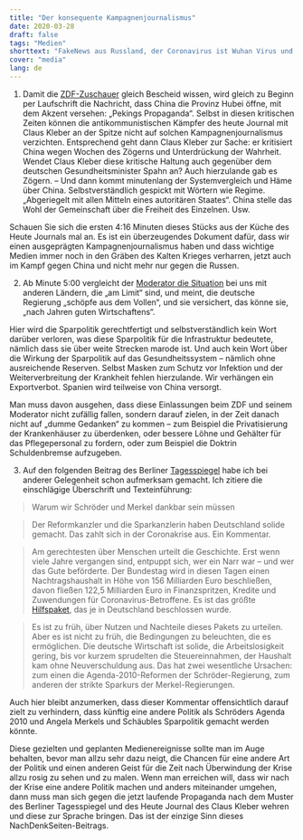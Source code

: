 ```yaml
---
title: "Der konsequente Kampagnenjournalismus"
date: 2020-03-28
draft: false
tags: "Medien"
shorttext: "FakeNews aus Russland, der Coronavirus ist Wuhan Virus und Schröder, Merkel und Schäuble sparen richtig. Dummheit, Feindbild, Ekligkeit lebt auch in der Krise."
cover: "media"
lang: de
---
```


1. Damit die [ZDF-Zuschauer](https://www.zdf.de/nachrichten/heute-journal/heute-journal-vom-24-03-2020-102.html "heute journal vom 24.03.2020") gleich Bescheid wissen, wird gleich zu Beginn per Laufschrift die Nachricht, dass China die Provinz Hubei öffne, mit dem Akzent versehen: „Pekings Propaganda“. Selbst in diesen kritischen Zeiten können die antikommunistischen Kämpfer des heute Journal mit Claus Kleber an der Spitze nicht auf solchen Kampagnenjournalismus verzichten. Entsprechend geht dann Claus Kleber zur Sache: er kritisiert China wegen Wochen des Zögerns und Unterdrückung der Wahrheit. Wendet Claus Kleber diese kritische Haltung auch gegenüber dem deutschen Gesundheitsminister Spahn an? Auch hierzulande gab es Zögern. – Und dann kommt minutenlang der Systemvergleich und Häme über China. Selbstverständlich gespickt mit Wörtern wie Regime. „Abgeriegelt mit allen Mitteln eines autoritären Staates“. China stelle das Wohl der Gemeinschaft über die Freiheit des Einzelnen. Usw.

Schauen Sie sich die ersten 4:16 Minuten dieses Stücks aus der Küche des Heute Journals mal an. Es ist ein überzeugendes Dokument dafür, dass wir einen ausgeprägten Kampagnenjournalismus haben und dass wichtige Medien immer noch in den Gräben des Kalten Krieges verharren, jetzt auch im Kampf gegen China und nicht mehr nur gegen die Russen.


2. Ab Minute 5:00 vergleicht der [Moderator die Situation](https://www.zdf.de/nachrichten/heute-journal/heute-journal-vom-23-03-2020-102.html "heute journal vom 23.03.2020") bei uns mit anderen Ländern, die „am Limit“ sind, und meint, die deutsche Regierung „schöpfe aus dem Vollen“, und sie versichert, das könne sie, „nach Jahren guten Wirtschaftens“.

Hier wird die Sparpolitik gerechtfertigt und selbstverständlich kein Wort darüber verloren, was diese Sparpolitik für die Infrastruktur bedeutete, nämlich dass sie über weite Strecken marode ist. Und auch kein Wort über die Wirkung der Sparpolitik auf das Gesundheitssystem – nämlich ohne ausreichende Reserven. Selbst Masken zum Schutz vor Infektion und der Weiterverbreitung der Krankheit fehlen hierzulande. Wir verhängen ein Exportverbot. Spanien wird teilweise von China versorgt.

Man muss davon ausgehen, dass diese Einlassungen beim ZDF und seinem Moderator nicht zufällig fallen, sondern darauf zielen, in der Zeit danach nicht auf „dumme Gedanken“ zu kommen – zum Beispiel die Privatisierung der Krankenhäuser zu überdenken, oder bessere Löhne und Gehälter für das Pflegepersonal zu fordern, oder zum Beispiel die Doktrin Schuldenbremse aufzugeben.

3. Auf den folgenden Beitrag des Berliner [Tagesspiegel](https://www.tagesspiegel.de/politik/deutschland-in-der-coronakrise-warum-wir-schroeder-und-merkel-dankbar-sein-muessen/25675874.html "Warum wir Schröder und Merkel dankbar sein müssen") habe ich bei anderer Gelegenheit schon aufmerksam gemacht. Ich zitiere die einschlägige Überschrift und Texteinführung:

> Warum wir Schröder und Merkel dankbar sein müssen

> Der Reformkanzler und die Sparkanzlerin haben Deutschland solide gemacht. Das zahlt sich in der Coronakrise aus. Ein Kommentar.

> Am gerechtesten über Menschen urteilt die Geschichte. Erst wenn viele Jahre vergangen sind, entpuppt sich, wer ein Narr war – und wer das Gute beförderte. Der Bundestag wird in diesen Tagen einen Nachtragshaushalt in Höhe von 156 Milliarden Euro beschließen, davon fließen 122,5 Milliarden Euro in Finanzspritzen, Kredite und Zuwendungen für Coronavirus-Betroffene. Es ist das größte [Hilfspaket](https://www.tagesspiegel.de/politik/wie-die-bundesregierung-die-wirtschaft-stuetzen-will-scholz-persoenlicher-whatever-it-takes-moment/25642184.html "Scholz' persönlicher \"Whatever it takes\"-Moment"), das je in Deutschland beschlossen wurde.

> Es ist zu früh, über Nutzen und Nachteile dieses Pakets zu urteilen. Aber es ist nicht zu früh, die Bedingungen zu beleuchten, die es ermöglichen. Die deutsche Wirtschaft ist solide, die Arbeitslosigkeit gering, bis vor kurzem sprudelten die Steuereinnahmen, der Haushalt kam ohne Neuverschuldung aus. Das hat zwei wesentliche Ursachen: zum einen die Agenda-2010-Reformen der Schröder-Regierung, zum anderen der strikte Sparkurs der Merkel-Regierungen.

Auch hier bleibt anzumerken, dass dieser Kommentar offensichtlich darauf zielt zu verhindern, dass künftig eine andere Politik als Schröders Agenda 2010 und Angela Merkels und Schäubles Sparpolitik gemacht werden könnte.

Diese gezielten und geplanten Medienereignisse sollte man im Auge behalten, bevor man allzu sehr dazu neigt, die Chancen für eine andere Art der Politik und einen anderen Geist für die Zeit nach Überwindung der Krise allzu rosig zu sehen und zu malen. Wenn man erreichen will, dass wir nach der Krise eine andere Politik machen und anders miteinander umgehen, dann muss man sich gegen die jetzt laufende Propaganda nach dem Muster des Berliner Tagesspiegel und des Heute Journal des Claus Kleber wehren und diese zur Sprache bringen. Das ist der einzige Sinn dieses NachDenkSeiten-Beitrags.
